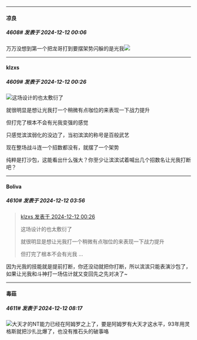 ﻿
*****

####  凉良  
##### 4608#       发表于 2024-12-12 00:06

万万没想到第一个把龙哥打到要摆架势闪躲的是光我<img src="https://static.saraba1st.com/image/smiley/face2017/037.png" referrerpolicy="no-referrer">


*****

####  klzxs  
##### 4609#       发表于 2024-12-12 00:26

<img src="https://static.saraba1st.com/image/smiley/face2017/002.png" referrerpolicy="no-referrer">这场设计的也太敷衍了

就很明显是想让光我打一个稍微有点咖位的来表现一下战力提升

但打完了根本不会有光我变强的感觉

只感觉滨滨弱化的没边了，当初滨滨的称号是百般武艺

现在整场战斗连一个招数都没有，就摆了一个架势

纯粹是打沙包，这能看出什么强大？你至少让滨滨试着喊出几个招数名让光我打断吧？


*****

####  Boliva  
##### 4610#       发表于 2024-12-12 03:56

<blockquote><a href="httphttps://bbs.saraba1st.com/2b/forum.php?mod=redirect&amp;goto=findpost&amp;pid=66901243&amp;ptid=1804854" target="_blank">klzxs 发表于 2024-12-12 00:26</a>

这场设计的也太敷衍了

就很明显是想让光我打一个稍微有点咖位的来表现一下战力提升

但打完了根本不会有光我 ...</blockquote>
因为光我的技能就是提前打断，你还没动就把你打断，所以滨滨只能表演沙包了，如果让光我和斗神打一场估计就又变回先之先对决了~


*****

####  毒菇  
##### 4611#       发表于 2024-12-12 08:17

<img src="https://static.saraba1st.com/image/smiley/face2017/067.png" referrerpolicy="no-referrer">大天才的NT能力已经在阿姆罗之上了，要是阿姆罗有大天才这水平，93年用灵格斯就把沙扎比爆了，也没有推石头的破事咯

